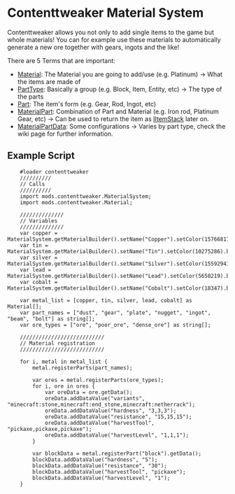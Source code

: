 # Contenttweaker Material System

Contenttweaker allows you not only to add single items to the game but whole materials! You can for example use these materials to automatically generate a new ore together with gears, ingots and the like!

There are 5 Terms that are important:

- [Material](/Mods/ContentTweaker/Materials/Materials/Material/): The Material you are going to add/use (e.g. Platinum) → What the items are made of
- [PartType](/Mods/ContentTweaker/Materials/Parts/PartType/): Basically a group (e.g. Block, Item, Entity, etc) → The type of the parts
- [Part](/Mods/ContentTweaker/Materials/Parts/Part/): The item's form (e.g. Gear, Rod, Ingot, etc)
- [MaterialPart](/Mods/ContentTweaker/Materials/Materials/MaterialPart/): Combination of Part and Material (e.g. Iron rod, Platinum Gear, etc) → Can be used to return the item as [IItemStack](/Vanilla/Items/IItemStack/) later on.
- [MaterialPartData](/Mods/ContentTweaker/Materials/Materials/MaterialPartData/): Some configurations → Varies by part type, check the wiki page for further information.

## Example Script

```zenscript
    #loader contenttweaker
    //////////
    // Calls
    //////////
    import mods.contenttweaker.MaterialSystem;
    import mods.contenttweaker.Material;

    //////////////
    // Variables
    //////////////
    var copper = MaterialSystem.getMaterialBuilder().setName("Copper").setColor(15766817).build();
    var tin = MaterialSystem.getMaterialBuilder().setName("Tin").setColor(10275286).build();
    var silver = MaterialSystem.getMaterialBuilder().setName("Silver").setColor(15592941).build();
    var lead = MaterialSystem.getMaterialBuilder().setName("Lead").setColor(5658219).build();
    var cobalt = MaterialSystem.getMaterialBuilder().setName("Cobalt").setColor(18347).build();

    var metal_list = [copper, tin, silver, lead, cobalt] as Material[];
    var part_names = ["dust", "gear", "plate", "nugget", "ingot", "beam", "bolt"] as string[];
    var ore_types = ["ore", "poor_ore", "dense_ore"] as string[];

    ///////////////////////////
    // Material registration
    ///////////////////////////

    for i, metal in metal_list {
        metal.registerParts(part_names);

        var ores = metal.registerParts(ore_types);
        for i, ore in ores {
            var oreData = ore.getData();
            oreData.addDataValue("variants", "minecraft:stone,minecraft:end_stone,minecraft:netherrack");
            oreData.addDataValue("hardness", "3,3,3");
            oreData.addDataValue("resistance", "15,15,15");
            oreData.addDataValue("harvestTool", "pickaxe,pickaxe,pickaxe");
            oreData.addDataValue("harvestLevel", "1,1,1");
        }

        var blockData = metal.registerPart("block").getData();
        blockData.addDataValue("hardness", "5");
        blockData.addDataValue("resistance", "30");
        blockData.addDataValue("harvestTool", "pickaxe");
        blockData.addDataValue("harvestLevel", "1");
    }
```